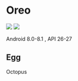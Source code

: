 # Oreo

![](https://upload.wikimedia.org/wikipedia/commons/4/4e/Android_Oreo_logo.svg)
![](https://upload.wikimedia.org/wikipedia/commons/2/26/Android_Oreo_8.1_logo.svg)

Android 8.0-8.1 , API 26-27

## Egg

Octopus
